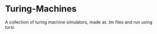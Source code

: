 # Turing-Machines
A collection of turing machine simulators, made as .tm files and run using tursi.
